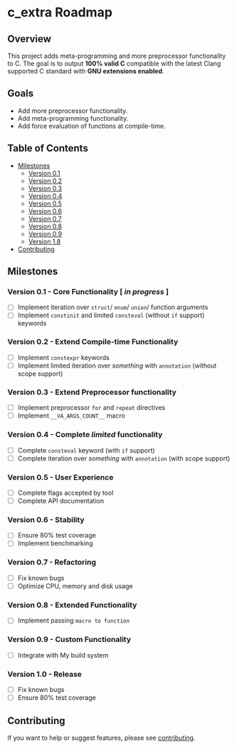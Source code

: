 <!-- :toc: macro -->
<!-- :toc-title: -->
<!-- :toclevels: 99 -->

# c_extra Roadmap <!-- omit from toc -->

## Overview <!-- omit from toc -->

This project adds meta-programming and more preprocessor functionality to C.
The goal is to output **100% valid C** compatible with the latest Clang supported C standard with **GNU extensions enabled**.

## Goals <!-- omit from toc -->

- Add more preprocessor functionality.
- Add meta-programming functionality.
- Add force evaluation of functions at compile-time.

## Table of Contents <!-- omit from toc -->

* [Milestones](#milestones)
    * [Version 0.1](#version-01-core-functionality-in-progress)
    * [Version 0.2](#version-02-extend-compile-time-functionality)
    * [Version 0.3](#version-03-extend-preprocessor-functionality)
    * [Version 0.4](#version-04-complete-limited-functionality)
    * [Version 0.5](#version-05-user-experience)
    * [Version 0.6](#version-06-stability)
    * [Version 0.7](#version-07-refactoring)
    * [Version 0.8](#version-08-extended-functionality)
    * [Version 0.9](#version-09-custom-functionality)
    * [Version 1.8](#version-10-release)
* [Contributing](#contributing)

## Milestones

### Version 0.1 - Core Functionality [ _in progress_ ]

- [ ] Implement iteration over `struct`/ `enum`/ `union`/ function arguments
- [ ] Implement `constinit` and limited `consteval` (without `if` support) keywords

### Version 0.2 - Extend Compile-time Functionality

- [ ] Implement `constexpr` keywords
- [ ] Implement limited iteration over *something* with `annotation` (without scope support)

### Version 0.3 - Extend Preprocessor functionality

- [ ] Implement preprocessor `for` and `repeat` directives
- [ ] Implement `__VA_ARGS_COUNT__` macro

### Version 0.4 - Complete *limited* functionality

- [ ] Complete `consteval` keyword (with `if` support)
- [ ] Complete iteration over *something* with `annotation` (with scope support)

### Version 0.5 - User Experience

- [ ] Complete flags accepted by tool
- [ ] Complete API documentation

### Version 0.6 - Stability

- [ ] Ensure 80% test coverage
- [ ] Implement benchmarking

### Version 0.7 - Refactoring

- [ ] Fix known bugs
- [ ] Optimize CPU, memory and disk usage

### Version 0.8 - Extended Functionality

- [ ] Implement passing `macro to function`

### Version 0.9 - Custom Functionality

- [ ] Integrate with My build system

### Version 1.0 - Release

- [ ] Fix known bugs
- [ ] Ensure 80% test coverage

## Contributing

<!-- TODO: Add contributing -->
If you want to help or suggest features, please see [contributing](CONTRIBUTING).
